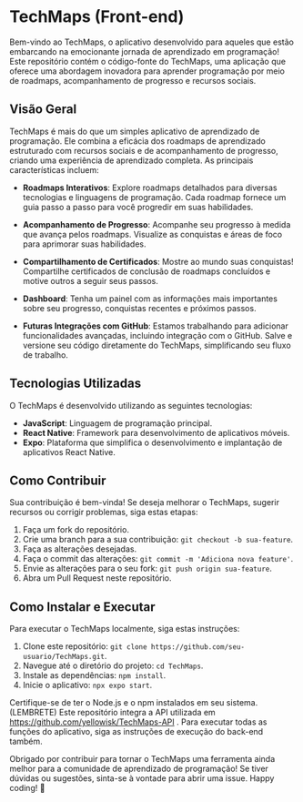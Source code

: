 # TechMaps (Front-end)

Bem-vindo ao TechMaps, o aplicativo desenvolvido para aqueles que estão embarcando na emocionante jornada de aprendizado em programação! Este repositório contém o código-fonte do TechMaps, uma aplicação que oferece uma abordagem inovadora para aprender programação por meio de roadmaps, acompanhamento de progresso e recursos sociais.

## Visão Geral

TechMaps é mais do que um simples aplicativo de aprendizado de programação. Ele combina a eficácia dos roadmaps de aprendizado estruturado com recursos sociais e de acompanhamento de progresso, criando uma experiência de aprendizado completa. As principais características incluem:

- **Roadmaps Interativos**: Explore roadmaps detalhados para diversas tecnologias e linguagens de programação. Cada roadmap fornece um guia passo a passo para você progredir em suas habilidades.

- **Acompanhamento de Progresso**: Acompanhe seu progresso à medida que avança pelos roadmaps. Visualize as conquistas e áreas de foco para aprimorar suas habilidades.

- **Compartilhamento de Certificados**: Mostre ao mundo suas conquistas! Compartilhe certificados de conclusão de roadmaps concluídos e motive outros a seguir seus passos.

- **Dashboard**: Tenha um painel com as informações mais importantes sobre seu progresso, conquistas recentes e próximos passos.

- **Futuras Integrações com GitHub**: Estamos trabalhando para adicionar funcionalidades avançadas, incluindo integração com o GitHub. Salve e versione seu código diretamente do TechMaps, simplificando seu fluxo de trabalho.

## Tecnologias Utilizadas

O TechMaps é desenvolvido utilizando as seguintes tecnologias:

- **JavaScript**: Linguagem de programação principal.
- **React Native**: Framework para desenvolvimento de aplicativos móveis.
- **Expo**: Plataforma que simplifica o desenvolvimento e implantação de aplicativos React Native.

## Como Contribuir

Sua contribuição é bem-vinda! Se deseja melhorar o TechMaps, sugerir recursos ou corrigir problemas, siga estas etapas:

1. Faça um fork do repositório.
2. Crie uma branch para a sua contribuição: `git checkout -b sua-feature`.
3. Faça as alterações desejadas.
4. Faça o commit das alterações: `git commit -m 'Adiciona nova feature'`.
5. Envie as alterações para o seu fork: `git push origin sua-feature`.
6. Abra um Pull Request neste repositório.

## Como Instalar e Executar

Para executar o TechMaps localmente, siga estas instruções:

1. Clone este repositório: `git clone https://github.com/seu-usuario/TechMaps.git`.
2. Navegue até o diretório do projeto: `cd TechMaps`.
3. Instale as dependências: `npm install`.
4. Inicie o aplicativo: `npx expo start`.

Certifique-se de ter o Node.js e o npm instalados em seu sistema.
(LEMBRETE) Este repositório integra a API utilizada em https://github.com/yellowisk/TechMaps-API . Para executar todas as funções do aplicativo, siga as instruções de execução do back-end também.

Obrigado por contribuir para tornar o TechMaps uma ferramenta ainda melhor para a comunidade de aprendizado de programação! Se tiver dúvidas ou sugestões, sinta-se à vontade para abrir uma issue. Happy coding! 🚀
